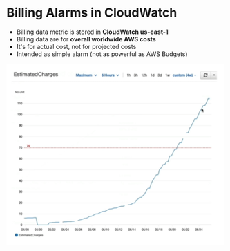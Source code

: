 # Billing Alarms in CloudWatch

- Billing data metric is stored in **CloudWatch us-east-1**
- Billing data are for **overall worldwide AWS costs**
- It's for actual cost, not for projected costs
- Intended as simple alarm (not as powerful as AWS Budgets)

![Billing Alarms](../../images/account/billing_alarms.png)